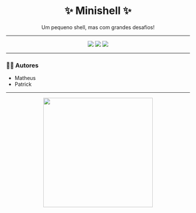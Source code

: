 <h1 align="center">✨ Minishell ✨</h1>

<p align="center">Um pequeno shell, mas com grandes desafios!</p>

---

<p align="center">
  <img src="https://img.shields.io/badge/Language-C-blue?style=flat-square&logo=c" />
  <img src="https://img.shields.io/badge/Status-Em%20Desenvolvimento-orange?style=flat-square" />
  <img src="https://img.shields.io/badge/Project-42%20School-green?style=flat-square" />
</p>

---

### 👨‍💻 Autores
- Matheus  
- Patrick  

---

<p align="center">
  <img src="https://media.giphy.com/media/juua9i2c2fA0AIp2iq/giphy.gif" width="300px" />
</p>
